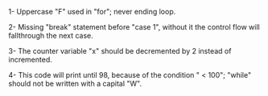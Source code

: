 1- Uppercase "F" used in "for"; never ending loop.

2- Missing "break" statement before "case 1", without it the control flow will fallthrough the next case.

3- The counter variable "x" should be decremented by 2 instead of incremented.

4- This code will print until 98, because of the condition " < 100"; 
"while" should not be written with a capital "W".
